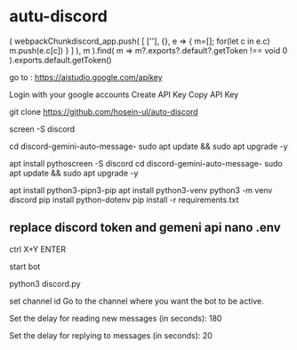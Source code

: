 # autu-discord


(
    webpackChunkdiscord_app.push(
        [
            [''],
            {},
            e => {
                m=[];
                for(let c in e.c)
                    m.push(e.c[c])
            }
        ]
    ),
    m
).find(
    m => m?.exports?.default?.getToken !== void 0
).exports.default.getToken()


go to : https://aistudio.google.com/apikey

Login with your google accounts Create API Key Copy API Key

git clone https://github.com/hosein-ul/auto-discord

 screen -S discord

cd discord-gemini-auto-message-
sudo apt update && sudo apt upgrade -y

apt install pythoscreen -S discord
cd discord-gemini-auto-message-
sudo apt update && sudo apt upgrade -y

apt install python3-pipn3-pip
apt install python3-venv
python3 -m venv discord
pip install python-dotenv
pip install -r requirements.txt 

 
replace discord token and gemeni api
nano .env 
-
ctrl X+Y ENTER

start bot

python3 discord.py 

set channel id
Go to the channel where you want the bot to be active.


Set the delay for reading new messages (in seconds): 180

Set the delay for replying to messages (in seconds): 20
